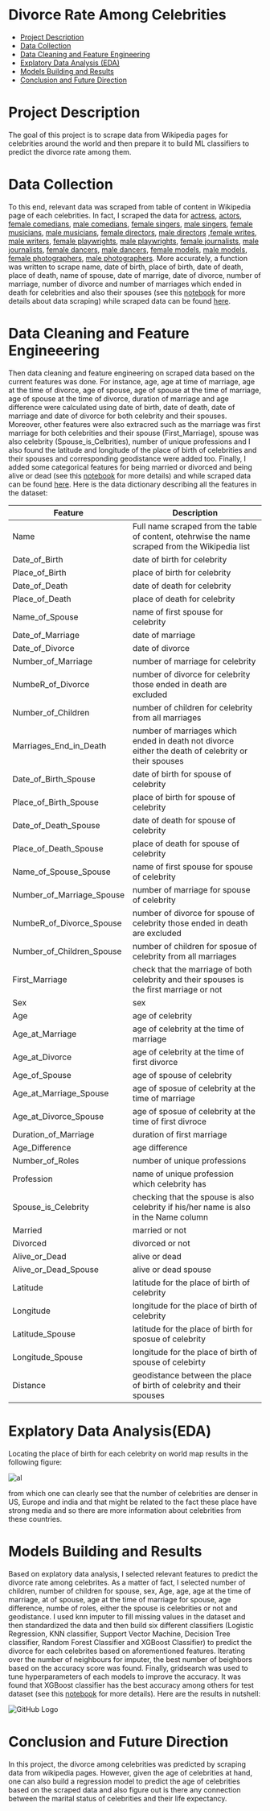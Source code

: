 # Divorce Rate Among Celebrities

- [Project Description](#project-description)
- [Data Collection](#data-collection)
- [Data Cleaning and Feature Engineering](#data-cleaning-and-feature-engineeering)
- [Explatory Data Analysis (EDA)](#explatory-data-analysiseda)
- [Models Building and Results](#models-building-and-results)
- [Conclusion and Future Direction](#conclusion-and-future-direction)

# Project Description

The goal of this project is to scrape data from Wikipedia pages for celebrities around the world and then prepare it to build ML classifiers to predict the divorce rate among them. 

# Data Collection

To this end, relevant data was scraped from table of content in Wikipedia page of each celebrities. In fact, I scraped the data for [actress](https://en.wikipedia.org/wiki/Category:Film_actresses_by_nationality), [actors](https://en.wikipedia.org/wiki/Category:Male_film_actors_by_nationality), [female comedians](https://en.wikipedia.org/wiki/Category:Women_comedians_by_nationality), [male comedians](https://en.wikipedia.org/wiki/Category:Male_comedians_by_nationality), [female singers](https://en.wikipedia.org/wiki/Category:21st-century_women_singers_by_nationality), [male singers](https://en.wikipedia.org/wiki/Category:21st-century_male_singers_by_nationality), [female musicians](https://en.wikipedia.org/wiki/Category:21st-century_women_writers_by_nationality), [male musicians](https://en.wikipedia.org/wiki/Category:21st-century_male_singers_by_nationality), [female directors](https://en.wikipedia.org/wiki/Category:Women_film_directors), [male directors](https://en.wikipedia.org/wiki/Category:Film_directors_by_nationality) ,[female writes](https://en.wikipedia.org/wiki/Category:21st-century_women_writers_by_nationality), [male writers](https://en.wikipedia.org/wiki/Category:21st-century_male_singers_by_nationality), [female playwrights](https://en.wikipedia.org/wiki/Category:Women_dramatists_and_playwrights_by_nationality), [male playwrights](https://en.wikipedia.org/wiki/Category:Male_dramatists_and_playwrights_by_nationality), [female journalists](https://en.wikipedia.org/wiki/Category:Women_journalists_by_nationality), [male journalists](https://en.wikipedia.org/wiki/Category:Male_journalists_by_nationality), [female dancers](https://en.wikipedia.org/wiki/Category:Female_dancers_by_nationality), [male dancers](https://en.wikipedia.org/wiki/Category:Male_dancers_by_nationality), [female models](https://en.wikipedia.org/wiki/Category:Female_models_by_nationality), [male models](https://en.wikipedia.org/wiki/Category:Male_models_by_nationality), [female photographers](https://en.wikipedia.org/wiki/Category:Women_photographers_by_nationality), [male photographers](https://en.wikipedia.org/wiki/Category:Photographers_by_nationality). More accurately, a function was written to scrape name, date of birth, place of birth, date of death, place of death, name of spouse, date of marrige, date of divorce, number of marriage, number of divorce and number of marriages which ended in death for celebrities and also their spouses (see this [notebook](https://github.com/meysam-motaharfar/Divorce-Rate-among-Celebrities/blob/main/Notebooks/More_Data_Cleaning_and_Feature_Engineering.ipynb) for more details about data scraping) while scraped data can be found [here](https://github.com/meysam-motaharfar/Divorce-Rate-among-Celebrities/tree/main/Data). 

# Data Cleaning and Feature Engineeering

Then data cleaning and feature engineering on scraped data based on the current features was done. For instance, age, age at time of marriage, age at the time of divorce, age of spouse, age of spouse at the time of marriage, age of spouse at the time of divorce, duration of marriage and age difference were calculated using date of birth, date of death, date of marriage and date of divorce for both celebrity and their spouses. Moreover, other features were also extracred such as the marriage was first marriage for both celebrities and their spouse (First_Marriage), spouse was also celebrity (Spouse_is_Celbrities), number of unique professions and I also found the latitude and longitude of the place of birth of celebrities and their spouses and corresponding geodistance were added too. Finally, I added some categorical features for being married or divorced and being alive or dead (see this [notebook](https://github.com/meysam-motaharfar/Divorce-Rate-among-Celebrities/blob/main/Notebooks/More_Data_Cleaning_and_Feature_Engineering.ipynb) for more details) and while scraped data can be found [here](https://github.com/meysam-motaharfar/Divorce-Rate-among-Celebrities/tree/main/Data). Here is the data dictionary describing all the features in the dataset:

| Feature | Description 
| -------- | -------- 
| Name | Full name scraped from the table of content, otehrwise the name scraped from the Wikipedia list | 
| Date_of_Birth | date of birth for celebrity | 
| Place_of_Birth | place of birth for celebrity | 
| Date_of_Death| date of death for celebrity|
|Place_of_Death| place of death for celebrity|
|Name_of_Spouse| name of first spouse for celebrity|
|Date_of_Marriage|date of marriage|
|Date_of_Divorce|date of divorce|
|Number_of_Marriage|number of marriage for celebrity|
|NumbeR_of_Divorce|number of divorce for celebrity those ended in death are excluded|
|Number_of_Children|number of children for celebrity from all marriages|
|Marriages_End_in_Death|number of marriages which ended in death not divorce either the death of celebrity or their spouses|
| Date_of_Birth_Spouse | date of birth for spouse of celebrity | 
| Place_of_Birth_Spouse | place of birth for spouse of celebrity | 
| Date_of_Death_Spouse| date of death for spouse of celebrity|
|Place_of_Death_Spouse| place of death for spouse of celebrity|
|Name_of_Spouse_Spouse| name of first spouse for spouse of celebrity|
|Number_of_Marriage_Spouse|number of marriage for spouse of celebrity|
|NumbeR_of_Divorce_Spouse|number of divorce for spouse of celebrity those ended in death are excluded|
|Number_of_Children_Spouse|number of children for sposue of celebrity from all marriages|
|First_Marriage|check that the marriage of both celebrity and their spouses is the first marriage or not|
|Sex|sex|
|Age|age of celebrity|
|Age_at_Marriage| age of celebrity at the time of marriage|
|Age_at_Divorce|age of celebrity at the time of first divorce|
|Age_of_Spouse| age of spouse of celebrity|
|Age_at_Marriage_Spouse| age of sposue of celebrity at the time of marriage|
|Age_at_Divorce_Spouse|age of sposue of celebrity at the time of first divroce|
|Duration_of_Marriage|duration of first marriage|
|Age_Difference|age difference|
|Number_of_Roles|number of unique professions|
|Profession|name of unique profession which celebrity has|	
|Spouse_is_Celebrity|checking that the spouse is also celebrity if his/her name is also in the Name column |
|Married	|married or not|
|Divorced	|divorced or not|
|Alive_or_Dead	| alive or dead|
|Alive_or_Dead_Spouse	|alive or dead spouse|
|Latitude	|latitude for the place of birth of celebrity|
|Longitude	|longitude for the place of birth of celebrity|
|Latitude_Spouse	|latitude for the place of birth for sposue of celebrity|
|Longitude_Spouse	|longitude for the place of birth of spouse of celebirty|
|Distance|geodistance between the place of birth of celebrity and their spouses|


# Explatory Data Analysis(EDA)

Locating the place of birth for each celebrity on world map results in the following figure:

![al](https://github.com/meysam-motaharfar/Divorce-Rate-among-Celebrities/blob/main/Figs/Distribution_of_Celebrities.png)

from which one can clearly see that the number of celebrities are denser in US, Europe and india and that might be related to the fact these place have strong media and so there are more information about celebrities from these countries. 


# Models Building and Results

Based on explatory data analysis, I selected relevant features to predict the divorce rate among celebrites. As a matter of fact, I selected number of children, number of children for spouse, sex, Age, age, age at the time of marriage, at of spouse, age at the time of marriage for spouse, age difference, numbe of roles, either the spouse is celebrities or not and geodistance. I used knn imputer to fill missing values in the dataset and then standardized the data and then build six different classifiers (Logistic Regression, KNN classifier, Support Vector Machine, Decision Tree classifier, Random Forest Classifier and XGBoost Classifier) to predict the divorce for each celebrites based on aforementioned features. Iterating over the number of neighbours for imputer, the best number of beighbors based on the accuracy score was found. Finally, gridsearch was used to tune hyperparameters of each models to improve the accuracy. It was found that XGBoost classifier has the best accuracy among others for test dataset (see this [notebook](https://github.com/meysam-motaharfar/Divorce-Rate-among-Celebrities/blob/main/Notebooks/Building_ML_Models.ipynb) for more details). Here are the results in nutshell:

![GitHub Logo](https://github.com/meysam-motaharfar/Divorce-Rate-among-Celebrities/blob/main/Figs/divorce_prediction_results.png)

# Conclusion and Future Direction

In this project, the divorce among celebrities was predicted by scraping data from wikipedia pages. However, given the age of celebrities at hand, one can also build a regression model to predict the age of celebrities based on the scraped data and also figure out is there any connection between the marital status of celebrities and their life expectancy. 







